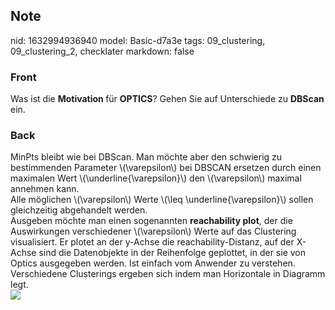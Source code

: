 ## Note
nid: 1632994936940
model: Basic-d7a3e
tags: 09_clustering, 09_clustering_2, checklater
markdown: false

### Front
Was ist die <b>Motivation </b>für <b>OPTICS</b>? Gehen Sie auf Unterschiede zu <b>DBScan </b>ein.

### Back
<div>
  MinPts bleibt wie bei DBScan. Man möchte aber den schwierig zu
  bestimmenden Parameter \(\varepsilon\) bei DBSCAN ersetzen durch
  einen maximalen Wert \(\underline{\varepsilon}\) den
  \(\varepsilon\) maximal annehmen kann.
</div>
<div>
  Alle möglichen \(\varepsilon\) Werte \(\leq
  \underline{\varepsilon}\) sollen gleichzeitig abgehandelt werden.
</div>
<div>
  Ausgeben möchte man einen sogenannten <b>reachability plot</b>,
  der die Auswirkungen verschiedener \(\varepsilon\) Werte auf das
  Clustering visualisiert. Er plotet an der y-Achse die
  reachability-Distanz, auf der X-Achse sind die Datenobjekte in
  der Reihenfolge geplottet, in der sie von Optics ausgegeben
  werden. Ist einfach vom Anwender zu verstehen. Verschiedene
  Clusterings ergeben sich indem man Horizontale in Diagramm legt.
</div>
<div><img src=
"paste-13903cc0355b7cc71d033ab9dae5d61e27470ca5.jpg"></div>
